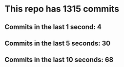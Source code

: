 # This repo has 1315 commits

## Commits in the last 1 second: 4
## Commits in the last 5 seconds: 30
## Commits in the last 10 seconds: 68
